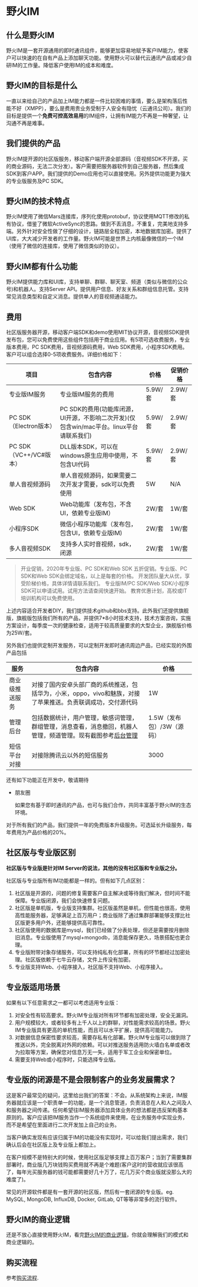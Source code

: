 # 野火IM
## 什么是野火IM
野火IM是一套开源通用的即时通讯组件，能够更加容易地赋予客户IM能力，使客户可以快速的在自有产品上添加聊天功能。使用野火可以替代云通讯产品或减少自研IM的工作量。降低客户使用IM的成本和难度。

## 野火IM的目标是什么
一直以来给自己的产品加上IM能力都是一件比较困难的事情，要么是架构落后性能不好（XMPP），要么是费用贵业务受制于人安全有隐忧（云通讯公司）。我们的目标是提供一个**免费可控高效易用**的IM组件，让拥有IM能力不再是一种奢望，让沟通不再是难事。

## 我们提供的产品
野火IM提开源的社区版服务，移动客户端开源全部源码（音视频SDK不开源，买的商业源码，无法二次分发）。客户需要把服务器软件到自己服务器，然后集成SDK到客户APP。我们提供的Demo应用也可以直接使用。另外提供功能更为强大的专业版服务及PC SDK。

## 野火IM的技术特点
野火IM使用了微信Mars连接库，序列化使用protobuf，协议使用MQTT修改的私有协议，借鉴了微软ActiveSync的思路。做到不丢消息，不重复，完美地支持多端。另外针对安全性做了仔细的设计，链路层全程加密，本地数据库加密。提供了UI库，大大减少开发者的工作量。野火IM可能是世界上内核最像微信的一个IM（使用了微信的连接库，使用了微信类似的协议）。

## 野火IM都有什么功能
野火IM提供能力库和UI库，支持单聊、群聊、聊天室、频道（类似与微信的公众号)和机器人。支持Server API。提供用户信息、好友关系和群组信息托管。支持常见消息类型和自定义消息。提供单人的音视频通话能力。

## 费用
社区版服务器开源，移动客户端SDK和demo使用MIT协议开源，音视频SDK提供发布包，您可以免费使用这些组件包括用于商业应用。有5项可选收费服务，专业版本费用，PC SDK费用，音视频源码费用，Web SDK费用，小程序SDK费用。客户可以组合选择0-5项收费服务。详细价格如下：

| 项目 | 包含内容 | 价格 | 促销价格|
| ------ | ------ | ------ | ------- |
| 专业版IM服务 | 专业版IM服务的费用 | 5.9W/套 |  2.9W/套 |
| PC SDK（Electron版本） | PC SDK的费用(功能库闭源，UI开源，不影响二次开发)(仅包含win/mac平台。linux平台请联系我们) | 5.9W/套 |  2.9W/套 |
| PC SDK（VC++/VC#版本） | DLL版本SDK，可以在windows原生应用中使用，不包含UI代码 | 5.9W/套 |  2.9W/套 |
| 单人音视频源码 | 单人音视频源码，如果需要二次开发才需要，sdk可以免费使用 | 5W |   N/A |
| Web SDK | Web功能库（发布包，不含UI，依赖专业版IM） | 2W/套 | 1W/套 |
| 小程序SDK | 微信小程序功能库（发布包，包含UI，依赖专业版IM) | 2W/套 | 1W/套 |
| 多人音视频SDK | 支持多人实时音视频，sdk，闭源 | 2W/套 | 1W/套 |

> 开业促销，2020年专业版、PC SDK和Web SDK 五折促销。专业版、PC SDK和Web SDK会绑定域名，以上是每套的价格。
> 开发团队量大从优，享受阶梯价格，具体详情请联系我们。
> 专业版IM/PC SDK/Web SDK/小程序SDK可以申请试用。试用方法请查阅快速开始。
> 教育优惠计划，高校或IT培训机构可以免费使用。

上述内容适合开发者DIY，我们提供技术github和bbs支持。此外我们还提供旗舰版，旗舰版包括我们所有的产品，并提供7*8小时技术支持，技术方案咨询，实施方案设计，每季度一次的健康检查，适用于较高质量要求的大型企业，旗舰版价格为25W/套。


另外我们也提供定制开发服务，可以定制开发即时通讯周边产品，已经实现的外围产品包括

| 服务 | 包含内容 | 价格 |
| ----- | ---- | ---- |
| 商业级推送服务 | 对接了国内安卓头部厂商的系统推送，包括华为，小米，oppo，vivo和魅族，对接了苹果推送。负责联调成功，交付源代码 | 1W |
| 管理后台 | 包括数据统计，用户管理，敏感词管理，群组管理，消息查看，消息撤回，机器人管理，频道管理。现有截图参考[后台管理](https://github.com/wildfirechat/admin/blob/master/README.md) | 1.5W（发布包）/3W（源码） |
| 短信平台对接 | 对接除腾讯云以外的短信服务 | 3000 |


还有如下功能正在开发中，敬请期待

* 朋友圈

  如果您有基于即时通讯的产品，也可与我们合作，共同丰富基于野火IM的生态环境。

对于所有我们的产品，我们提供一年的免费版本升级服务。可选延长升级服务，每年费用为产品价格的20%。

## 社区版与专业版区别
**社区版与专业版是针对IM Server的说法，其他的没有社区版和专业版之分。**

社区版与专业版所有IM功能都是一样的。但有如下几点区别：

1. 社区版是开源的，问题的修复需要客户自主解决或等待我们解决，但时间不能保障。专业版闭源，我们会快速修复问题。
2. 社区版是单机版，专业版支持集群。社区版虽然是单机，但性能也很高，使用高性能服务器，足够满足上百万用户；商业版除了通过集群部署能够支撑比社区版更多用户外，还能够提供高可靠性。
3. 社区版使用的数据库是mysql，我们已经做了分表处理，但还是需要按月删除旧消息。专业版使用了mysql+mongodb，消息能保存更久，场景搭配也更合理。
4. 专业版附带对象存储服务，可以支持纯私有化部署，所有的环节都经过加密处理。社区版依赖于七牛云存储，文件上传没有加密。
5. 专业版支持Web、小程序接入，社区版不支持Web、小程序接入。

## 专业版适用场景
如果有以下任意需求之一都可以考虑适用专业版：
1. 对安全性有较高要求。野火IM专业版对所有环节都有加密处理，安全无漏洞。
2. 用户规模较大，或者较多有上千人以上的群聊，对性能需求较高的场景。野火IM专业版具有更高的单机性能，而且可以水平扩展，提供高可能能力。
3. 对数据信息保密性要求较高，需要存私有化部署。野火IM专业版可以做到除了推送以外，完全脱离对外网的依赖。可以对推送服务适用防火墙白名单或者改为拉取等方案，确保您对信息万无一失，适用于军工企业和保密单位。
4. 需要支持Web或小程序时，只能选择专业版。

## 专业版的闭源是不是会限制客户的业务发展需求？
这是客户最常见的疑问，这里给出我们的答案：不会。从系统架构上来说，IM服务器就应该是一个职责单一的功能，是一个消息管道，负责消息在人和人之间及人和服务器之间传递。任何希望往IM服务器添加具体业务的想法都是违反架构基本原则的。客户应该把IM服务当作一个系统组件来使用，在业务服务中实现业务，而不是希望在里面进行二次开发加上自己的业务。

当客户确实发现有应该归属于IM的功能没有实现时，可以给我们提出需求，我们确认后会在社区版上及专业版上都加上。

在客户规模不是特别大的时候，使用社区版足够支撑上百万客户；当到了需要集群部署时，商业版几万块钱购买费用就不再是个难题(客户这时的营收就应该很高了，每年光买服务器的钱可能都需要好几十万了，花几万买个商业版就没那么大的难度了)。

常见的开源软件都是有一套开源的社区版，然后有一套闭源的专业版。eg. MySQL, MongoDB, InfluxDB, Docker, GitLab, QT等等非常多的流行软件。

## 野火IM的商业逻辑
还是不放心直接使用野火IM，看完[野火IM的商业逻辑](./blogs/野火IM的商业逻辑.md)，你就会理解我们的模式和商业逻辑的。

## 购买流程
参考[购买流程](./faq/buy.md).

